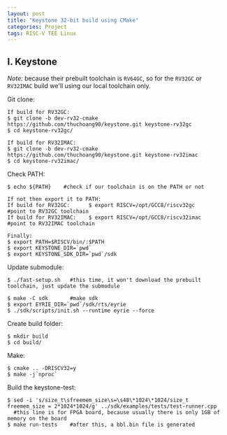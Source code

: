 ```yaml
---
layout: post
title: "Keystone 32-bit build using CMake"
categories: Project
tags: RISC-V TEE Linux
---
```


## I. Keystone

*Note:* because their prebuilt toolchain is ```RV64GC```, so for the ```RV32GC``` or ```RV32IMAC``` build we'll using our local toolchain only.

Git clone:
```shell
If build for RV32GC:
$ git clone -b dev-rv32-cmake https://github.com/thuchoang90/keystone.git keystone-rv32gc
$ cd keystone-rv32gc/

If build for RV32IMAC:
$ git clone -b dev-rv32-cmake https://github.com/thuchoang90/keystone.git keystone-rv32imac
$ cd keystone-rv32imac/
```

Check PATH:
```shell
$ echo ${PATH}    #check if our toolchain is on the PATH or not

If not then export it to PATH:
If build for RV32GC:      $ export RISCV=/opt/GCC8/riscv32gc      #point to RV32GC toolchain
If build for RV32IMAC:    $ export RISCV=/opt/GCC8/riscv32imac    #point to RV32IMAC toolchain

Finally:
$ export PATH=$RISCV/bin/:$PATH
$ export KEYSTONE_DIR=`pwd`
$ export KEYSTONE_SDK_DIR=`pwd`/sdk
```

Update submodule:
```shell
$ ./fast-setup.sh   #this time, it won't download the prebuilt toolchain, just update the submodule

$ make -C sdk       #make sdk
$ export EYRIE_DIR=`pwd`/sdk/rts/eyrie
$ ./sdk/scripts/init.sh --runtime eyrie --force
```

Create build folder:
```shell
$ mkdir build
$ cd build/
```

Make:
```shell
$ cmake .. -DRISCV32=y
$ make -j`nproc`
```

Build the keystone-test:
```shell
$ sed -i 's/size_t\sfreemem_size\s=\s48\*1024\*1024/size_t freemem_size = 2*1024*1024/g' ../sdk/examples/tests/test-runner.cpp
  #this line is for FPGA board, because usually there is only 1GB of memory on the board
$ make run-tests    #after this, a bbl.bin file is generated
```
